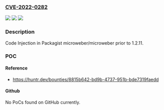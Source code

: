 ### [CVE-2022-0282](https://cve.mitre.org/cgi-bin/cvename.cgi?name=CVE-2022-0282)
![](https://img.shields.io/static/v1?label=Product&message=microweber%2Fmicroweber&color=blue)
![](https://img.shields.io/static/v1?label=Version&message=n%2Fa&color=blue)
![](https://img.shields.io/static/v1?label=Vulnerability&message=CWE-94%20Improper%20Control%20of%20Generation%20of%20Code&color=brighgreen)

### Description

Code Injection in Packagist microweber/microweber prior to 1.2.11.

### POC

#### Reference
- https://huntr.dev/bounties/8815b642-bd9b-4737-951b-bde7319faedd

#### Github
No PoCs found on GitHub currently.

